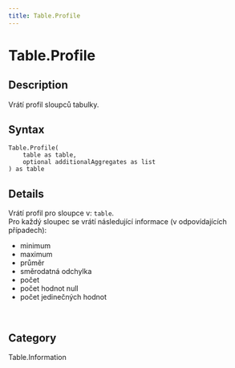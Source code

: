 ```yaml
---
title: Table.Profile
---
```


# Table.Profile


## Description

Vrátí profil sloupců tabulky.


## Syntax

```powerquery
Table.Profile(
    table as table,
    optional additionalAggregates as list
) as table
```


## Details

Vrátí profil pro sloupce v: <code>table</code>.<br />Pro každý sloupec se vrátí následující informace (v odpovídajících případech):<ul><li>minimum</li><li>maximum</li><li>průměr</li><li>směrodatná odchylka</li><li>počet</li><li>počet hodnot null</li><li>počet jedinečných hodnot</li></ul><br />



## Category
Table.Information
